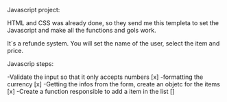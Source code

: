 Javascript project:

HTML and CSS was already done, so they send me this templeta to set the Javascript
and make all the functions and gols work.

It`s a refunde system. You will set the name of the user, select the item and price.

Javascrip steps:

-Validate the input so that it only accepts numbers [x]
-formatting the currency [x]
-Getting the infos from the form, create an objetc for the items [x]
-Create a function responsible to add a item in the list []
